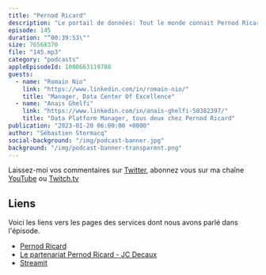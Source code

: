 ```yaml
---
title: "Pernod Ricard"
description: "Le portail de données: Tout le monde connait Pernod Ricard et ses marques emblématiques. Ce que nous connaissons moins c'est l'architecture cloud mise en place en interne pour le traitement et l'accès à la donnée au sein des différentes filliales du groupe.  Comme à mon habitude, on parle architecture, sécurité, FinOps, mais aussi du partenariat signé en novembre 2022 avec JC Decaux."
episode: 145
duration: "“00:39:53\""
size: 76568370
file: "145.mp3"
category: "podcasts"
appleEpisodeId: 1000663119788
guests:
  - name: "Romain Nio"
    link: "https://www.linkedin.com/in/romain-nio/"
    title: "Manager, Data Center Of Excellence"
  - name: "Anais Ghelfi"
    link: "https://www.linkedin.com/in/anaïs-ghelfi-50382397/"
    title: "Data Platform Manager, tous deux chez Pernod Ricard"
publication: "2023-01-20 06:00:00 +0000"
author: "Sébastien Stormacq"
social-background: "/img/podcast-banner.jpg"
background: "/img/podcast-banner-transparent.png"
---
```


Laissez-moi vos commentaires sur [Twitter](https://twitter.com/sebsto), abonnez vous sur ma chaîne [YouTube](https://www.youtube.com/sebsto) ou [Twitch.tv](https://www.twitch.tv/sebAWS)

## Liens

Voici les liens vers les pages des services dont nous avons parlé dans l'épisode.

- [Pernod Ricard](https://www.pernod-ricard.com/fr)
- [Le partenariat Pernod Ricard - JC Decaux](https://www.pernod-ricard.com/en/media/pernod-ricard-and-jcdecaux-sign-unprecedented-data-technical-alliance)
- [Streamit](https://streamlit.io/)